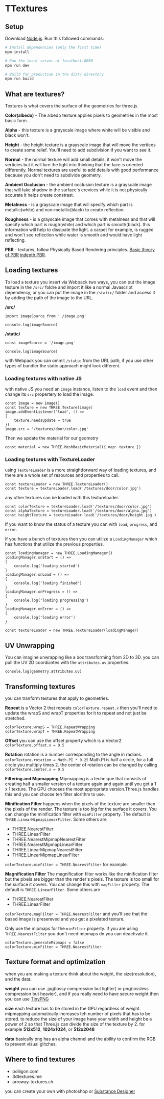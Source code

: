# TTextures

## Setup
Download [Node.js](https://nodejs.org/en/download/).
Run this followed commands:

``` bash
# Install dependencies (only the first time)
npm install

# Run the local server at localhost:8080
npm run dev

# Build for production in the dist/ directory
npm run build
```

## What are textures?
Textures is what covers the surface of the geometries for three.js.

**Color(albedo)** - The albedo texture applies pixels to geometries in the most basic form.

**Alpha** - this texture is a grayscale image where white will be visible and black won't.

**Height** - the height texture is a grayscale image that will move the vertices to create some relief. You'll need to add subdivision if you want to see it.

**Normal** - the normal texture will add small details, it won't move the verticies but it will lure the light into thinking that the face is oriented differently. Normal textures are useful to add details with good performance because you don't need to subdivide geometry.

**Ambient Occlusion** - the ambient occlusion texture is a grayscale image that will fake shadow in the surface's crevices while it is not physically accurate it helps create constrast.

**Metalness** - is a grayscale image that will specify which part is metallic(white) and non-metallic(black) to create reflection.

**Roughness** - is a grayscale image that comes with metalness and that will specify which part is rough(white) and which part is smooth(black). this information will help to dissipate the light. a carpet for example, is rugged and won't see reflection while water is smooth and would have light reflecting.

**PBR** - textures, follow Physically Based Rendering principles. [Basic theory of PBR](https://marmoset.co/posts/basic-theory-of-physically-based-rendering/) [indepth PBR](https://marmoset.co/posts/physically-based-rendering-and-you-can-too/).

## Loading textures

To load a texture you insert via Webpack two ways, you can put the image texture in the `/src/` foldre and import it like a normal Javascript dependency, or you can put the image in the `/static/` folder and access it by adding the path of the image to the URL.

**/src/**
```
import imageSource from './image.png'

console.log(imageSource)
```

**/static/**
```
const imageSource = '/image.png'

console.log(imageSource)
```

with Webpack you can ommit `/static` from the URL path, if you use other types of bundler the static approach might look different.

### Loading textures with native JS
with native JS you need an `Image` instance, listen to the `load` event and then change its `src` propertery to load the image.
```
const image = new Image()
const texture = new THREE.Texture(image)
image.addEventListener('load', () =>
{
    texture.needsUpdate = true
})
image.src = '/textures/door/color.jpg'
```

Then we update the material for our geometry
```
const material = new THREE.MeshBasicMaterial({ map: texture })
```

### Loading textures with TextureLoader
using `TextureLoader` is a more straightforward way of loading textures, and there are a whole set of resources and properties to call.

```
const textureLoader = new THREE.TextureLoader()
const texture = textureLoader.load('/textures/door/color.jpg')
```

any other textures can be loaded with this textureloader. 

```
const colorTexture = textureLoader.load('/textures/door/color.jpg')
const alphaTexture = textureLoader.load('/textures/door/alpha.jpg')
const heightTexture = textureLoader.load('/textures/door/height.jpg')
```

If you want to know the status of a texture you can with `load`, `progress`, and `error`.

If you have a bunch of textures then you can utilize a `LoadingManager` which has functions that utilize the previous properties.

```
const loadingManager = new THREE.LoadingManager()
loadingManager.onStart = () =>
{
    console.log('loading started')
}
loadingManager.onLoad = () =>
{
    console.log('loading finished')
}
loadingManager.onProgress = () =>
{
    console.log('loading progressing')
}
loadingManager.onError = () =>
{
    console.log('loading error')
}

const textureLoader = new THREE.TextureLoader(loadingManager)
```

## UV Unwrapping
You can imagine unwrapping like a box transforming from 2D to 3D. you can pull the UV 2D coordiantes with the `attributes.uv` properties.
```
console.log(geometry.attributes.uv)
```

## Transforming textures
you can tranform textures that apply to geometries.

**Repeat**
is a Vector 2 that repeats `colorTexture.repeat.x` then you'll need to update the wrapS and wrapT properties for it to repeat and not just be stretched.

```
colorTexture.wrapS = THREE.RepeatWrapping
colorTexture.wrapT = THREE.RepeatWrapping
```

**Offset**
you can use the offset property which is a Vector2 `colorTexture.offset.x = 0.5`

**Rotation**
rotation is a number corresponding to the angle in radians. `colorTexture.rotation = Math.PI * 0.25` Math.PI is half a circle, for a full circle you multiply times 2. the center of rotation can be changed by calling `colorTexture.center.x = 0.5`

**Filtering and Mipmapping**
Mipmapping is a technique that consists of creating half a smaller version of a texture again and again until you get a 1 x 1 texture. The GPU chooses the most appropriate version.Three.js handles this and you can choose teh filter alorithm to use.

**Minification Filter** 
happens when the pixels of the texture are smaller than the pixels of the render. The texture is too big for the surface it covers. You can change the minification filter with `minFilter` property. The default is `THREE.LinearMipmapLinearFilter`. Some others are
- THREE.NearestFilter
- THREE.LinearFilter
- THREE.NearestMipmapNearestFilter
- THREE.NearestMipmapLinearFilter
- THREE.LinearMipmapNearestFilter
- THREE.LinearMipmapLinearFilter

`colorTexture.minFilter = THREE.NearestFilter` for example.

**Magnification Filter**
The magnification filter works like the minification filter but the pixels are bigger than the render's pixels. The texture is too small for the surface it covers. You can change this with `magFilter` property. The default is `THREE.LinearFilter`. Some others are 
- THREE.NearestFilter
- THREE.LinearFilter

`colorTexture.magFilter = THREE.NearestFilter` and you'll see that the based image is presereved and you get a pixelated texture.

Only use the mipmaps for the `minFilter` property. If you are using `THREE.NearestFilter` you don't need mipmaps dn you can deactivate it. 
```
colorTexture.generateMipmaps = false
colorTexture.minFilter = THREE.NearestFilter
```

## Texture format and optimization
when you are making a texture think about the weight, the size(resolution), and the data.

**weight** you can use .jpg(lossy compression but lighter) or png(lossless compression but heavier), and if you really need to have secure weight then you can use [TinyPNG](https://tinypng.com/)

**size** each texture has to be stored in the GPU regardless of weight. mipmapping automatically increases teh number of pixels that has to be stored. to reduce the size of your image have your width and height be a power of 2 so that Three.js can divide the size of the texture by 2. for example **512x512**, **1024x1024**, or **512x2048**

**data** basically png has an alpha channel and the ability to confirm the RGB to prevent visual glitches.

## Where to find textures
- poliigon.com
- 3dtextures.me
- arroway-textures.ch

you can create your own with photoshop or [Substance Designer](https://www.adobe.com/products/substance3d-designer.html)